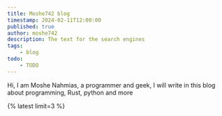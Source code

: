 ```yaml
---
title: Moshe742 blog
timestamp: 2024-02-11T12:00:00
published: true
author: moshe742
description: The text for the search engines
tags:
    - blog
todo:
    - TODO
---
```


Hi, I am Moshe Nahmias, a programmer and geek, I will write in this blog about programming, Rust, python and more

{% latest limit=3 %}
